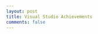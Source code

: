 ```yaml
---
layout: post
title: Visual Studio Achievements
comments: false
---
```


<script src="http://video.ch9.ms/widgets/VSachievements.min.js?user=biohazard999" id="ch9VSachievements" defer="defer"></script>